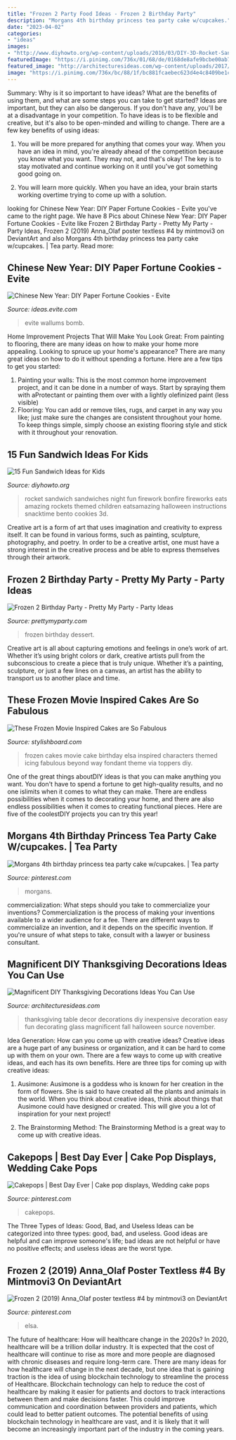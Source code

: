 ```yaml
---
title: "Frozen 2 Party Food Ideas - Frozen 2 Birthday Party"
description: "Morgans 4th birthday princess tea party cake w/cupcakes."
date: "2023-04-02"
categories:
- "ideas"
images:
- "http://www.diyhowto.org/wp-content/uploads/2016/03/DIY-3D-Rocket-Sandwich-15-Fun-Sandwich-Ideas-for-Kids-DIYHowto.jpg"
featuredImage: "https://i.pinimg.com/736x/01/68/de/0168de8afe9bcbe00ab7d5185baba013--cake-pop-displays-weddingideas.jpg"
featured_image: "http://architecturesideas.com/wp-content/uploads/2017/10/DIY-Thanksgiving-Decorations-5.jpg"
image: "https://i.pinimg.com/736x/bc/88/1f/bc881fcaebec623d4e4c8409be1c5da4.jpg"
---
```



Summary: Why is it so important to have ideas? What are the benefits of using them, and what are some steps you can take to get started?
Ideas are important, but they can also be dangerous. If you don't have any, you'll be at a disadvantage in your competition. To have ideas is to be flexible and creative, but it's also to be open-minded and willing to change. There are a few key benefits of using ideas: 
1) You will be more prepared for anything that comes your way. When you have an idea in mind, you're already ahead of the competition because you know what you want. They may not, and that's okay! The key is to stay motivated and continue working on it until you've got something good going on. 

2) You will learn more quickly. When you have an idea, your brain starts working overtime trying to come up with a solution.

	

		
looking for Chinese New Year: DIY Paper Fortune Cookies - Evite you've came to the right page. We have 8 Pics about Chinese New Year: DIY Paper Fortune Cookies - Evite like Frozen 2 Birthday Party - Pretty My Party - Party Ideas, Frozen 2 (2019) Anna_Olaf poster textless #4 by mintmovi3 on DeviantArt and also Morgans 4th birthday princess tea party cake w/cupcakes. | Tea party. Read more:
		
    
## Chinese New Year: DIY Paper Fortune Cookies - Evite

<img loading=lazy src="https://ideas.evite.com/media/Blog-DIY-Fortune-Cookies-JB-1200.jpg" onerror="this.onerror=null;this.src='https://tse2.mm.bing.net/th?id=OIP.zVqJt1j8bOXhxEEWV7CB1AHaKF&amp;pid=15.1';" alt="Chinese New Year: DIY Paper Fortune Cookies - Evite">

_Source: ideas.evite.com_

>evite wallums bomb. 

	

Home Improvement Projects That Will Make You Look Great: From painting to flooring, there are many ideas on how to make your home more appealing.
Looking to spruce up your home's appearance? There are many great ideas on how to do it without spending a fortune. Here are a few tips to get you started:
1. Painting your walls: This is the most common home improvement project, and it can be done in a number of ways. Start by spraying them with aProtectant or painting them over with a lightly olefinized paint (less visible) 
2. Flooring: You can add or remove tiles, rugs, and carpet in any way you like; just make sure the changes are consistent throughout your home. To keep things simple, simply choose an existing flooring style and stick with it throughout your renovation.

    
## 15 Fun Sandwich Ideas For Kids

<img loading=lazy src="http://www.diyhowto.org/wp-content/uploads/2016/03/DIY-3D-Rocket-Sandwich-15-Fun-Sandwich-Ideas-for-Kids-DIYHowto.jpg" onerror="this.onerror=null;this.src='https://tse3.mm.bing.net/th?id=OIP.LUILl2Tvr09ZfKVxXYiNSwHaLJ&amp;pid=15.1';" alt="15 Fun Sandwich Ideas for Kids">

_Source: diyhowto.org_

>rocket sandwich sandwiches night fun firework bonfire fireworks eats amazing rockets themed children eatsamazing halloween instructions snacktime bento cookies 3d. 

	

Creative art is a form of art that uses imagination and creativity to express itself. It can be found in various forms, such as painting, sculpture, photography, and poetry. In order to be a creative artist, one must have a strong interest in the creative process and be able to express themselves through their artwork.

    
## Frozen 2 Birthday Party - Pretty My Party - Party Ideas

<img loading=lazy src="https://zolpwsuwoq-flywheel.netdna-ssl.com/wp-content/uploads/2020/02/frozen-party-dessert-pops.jpg" onerror="this.onerror=null;this.src='https://tse1.mm.bing.net/th?id=OIP.fUeKO1K0Wwog31d1eAm_GQHaLF&amp;pid=15.1';" alt="Frozen 2 Birthday Party - Pretty My Party - Party Ideas">

_Source: prettymyparty.com_

>frozen birthday dessert. 

	

Creative art is all about capturing emotions and feelings in one’s work of art. Whether it’s using bright colors or dark, creative artists pull from the subconscious to create a piece that is truly unique. Whether it’s a painting, sculpture, or just a few lines on a canvas, an artist has the ability to transport us to another place and time.

    
## These Frozen Movie Inspired Cakes Are So Fabulous

<img loading=lazy src="http://www.stylishboard.com/wp-content/uploads/2014/06/227.jpg" onerror="this.onerror=null;this.src='https://tse1.mm.bing.net/th?id=OIP.PL0kM6i3790zjadU4lo2XQHaKl&amp;pid=15.1';" alt="These Frozen Movie Inspired Cakes are So Fabulous">

_Source: stylishboard.com_

>frozen cakes movie cake birthday elsa inspired characters themed icing fabulous beyond way fondant theme via toppers diy. 

	

One of the great things aboutDIY ideas is that you can make anything you want. You don't have to spend a fortune to get high-quality results, and no one islimits when it comes to what they can make. There are endless possibilities when it comes to decorating your home, and there are also endless possibilities when it comes to creating functional pieces. Here are five of the coolestDIY projects you can try this year!

    
## Morgans 4th Birthday Princess Tea Party Cake W/cupcakes. | Tea Party

<img loading=lazy src="https://i.pinimg.com/736x/05/25/7d/05257dbc706e4f902be09ecb892c4270--birthday-cakes-for-girls-th-birthday.jpg" onerror="this.onerror=null;this.src='https://tse1.mm.bing.net/th?id=OIP.o-TfgrNi50Q63k-4NsEhpwHaJ3&amp;pid=15.1';" alt="Morgans 4th birthday princess tea party cake w/cupcakes. | Tea party">

_Source: pinterest.com_

>morgans. 

	

commercialization: What steps should you take to commercialize your inventions?
Commercialization is the process of making your inventions available to a wider audience for a fee. There are different ways to commercialize an invention, and it depends on the specific invention. If you're unsure of what steps to take, consult with a lawyer or business consultant.

    
## Magnificent DIY Thanksgiving Decorations Ideas You Can Use

<img loading=lazy src="http://architecturesideas.com/wp-content/uploads/2017/10/DIY-Thanksgiving-Decorations-5.jpg" onerror="this.onerror=null;this.src='https://tse1.mm.bing.net/th?id=OIP.cPwCyoL6VgsHSgnVl6ji8AHaEu&amp;pid=15.1';" alt="Magnificent DIY Thanksgiving Decorations Ideas You Can Use">

_Source: architecturesideas.com_

>thanksgiving table decor decorations diy inexpensive decoration easy fun decorating glass magnificent fall halloween source november. 

	

Idea Generation: How can you come up with creative ideas?
Creative ideas are a huge part of any business or organization, and it can be hard to come up with them on your own. There are a few ways to come up with creative ideas, and each has its own benefits. Here are three tips for coming up with creative ideas:
1. Ausimone: Ausimone is a goddess who is known for her creation in the form of flowers. She is said to have created all the plants and animals in the world. When you think about creative ideas, think about things that Ausimone could have designed or created. This will give you a lot of inspiration for your next project!

2. The Brainstorming Method: The Brainstorming Method is a great way to come up with creative ideas.

    
## Cakepops | Best Day Ever | Cake Pop Displays, Wedding Cake Pops

<img loading=lazy src="https://i.pinimg.com/736x/01/68/de/0168de8afe9bcbe00ab7d5185baba013--cake-pop-displays-weddingideas.jpg" onerror="this.onerror=null;this.src='https://tse3.mm.bing.net/th?id=OIP.KWQQ_tSVpfYQKggRshqrxgDIEs&amp;pid=15.1';" alt="Cakepops | Best Day Ever | Cake pop displays, Wedding cake pops">

_Source: pinterest.com_

>cakepops. 

	

The Three Types of Ideas: Good, Bad, and Useless
Ideas can be categorized into three types: good, bad, and useless. Good ideas are helpful and can improve someone's life; bad ideas are not helpful or have no positive effects; and useless ideas are the worst type.

    
## Frozen 2 (2019) Anna_Olaf Poster Textless #4 By Mintmovi3 On DeviantArt

<img loading=lazy src="https://i.pinimg.com/736x/bc/88/1f/bc881fcaebec623d4e4c8409be1c5da4.jpg" onerror="this.onerror=null;this.src='https://tse1.mm.bing.net/th?id=OIP.ysQv2kgWKDqqZ3uu_QksYQHaJ3&amp;pid=15.1';" alt="Frozen 2 (2019) Anna_Olaf poster textless #4 by mintmovi3 on DeviantArt">

_Source: pinterest.com_

>elsa. 

	

The future of healthcare: How will healthcare change in the 2020s?
In 2020, healthcare will be a trillion dollar industry. It is expected that the cost of healthcare will continue to rise as more and more people are diagnosed with chronic diseases and require long-term care. There are many ideas for how healthcare will change in the next decade, but one idea that is gaining traction is the idea of using blockchain technology to streamline the process of Healthcare. Blockchain technology can help to reduce the cost of healthcare by making it easier for patients and doctors to track interactions between them and make decisions faster. This could improve communication and coordination between providers and patients, which could lead to better patient outcomes. The potential benefits of using blockchain technology in healthcare are vast, and it is likely that it will become an increasingly important part of the industry in the coming years.

